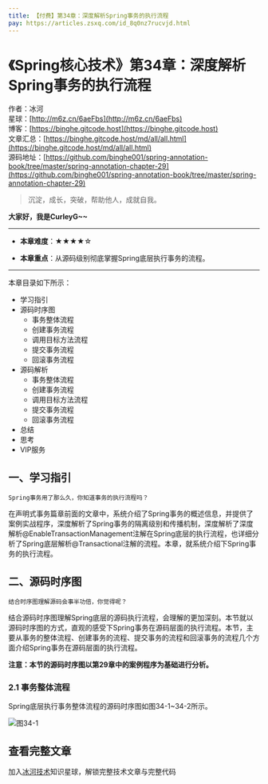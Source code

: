 ```yaml
---
title: 【付费】第34章：深度解析Spring事务的执行流程
pay: https://articles.zsxq.com/id_8q0nz7rucvjd.html
---
```


# 《Spring核心技术》第34章：深度解析Spring事务的执行流程

作者：冰河
<br/>星球：[http://m6z.cn/6aeFbs](http://m6z.cn/6aeFbs)
<br/>博客：[https://binghe.gitcode.host](https://binghe.gitcode.host)
<br/>文章汇总：[https://binghe.gitcode.host/md/all/all.html](https://binghe.gitcode.host/md/all/all.html)
<br/>源码地址：[https://github.com/binghe001/spring-annotation-book/tree/master/spring-annotation-chapter-29](https://github.com/binghe001/spring-annotation-book/tree/master/spring-annotation-chapter-29)

> 沉淀，成长，突破，帮助他人，成就自我。

**大家好，我是CurleyG~~**

------

* **本章难度**：★★★★☆

* **本章重点**：从源码级别彻底掌握Spring底层执行事务的流程。

------

本章目录如下所示：

* 学习指引
* 源码时序图
  * 事务整体流程
  * 创建事务流程
  * 调用目标方法流程
  * 提交事务流程
  * 回滚事务流程
* 源码解析
  * 事务整体流程
  * 创建事务流程
  * 调用目标方法流程
  * 提交事务流程
  * 回滚事务流程
* 总结
* 思考
* VIP服务

## 一、学习指引

`Spring事务用了那么久，你知道事务的执行流程吗？`

在声明式事务篇章前面的文章中，系统介绍了Spring事务的概述信息，并提供了案例实战程序，深度解析了Spring事务的隔离级别和传播机制，深度解析了深度解析@EnableTransactionManagement注解在Spring底层的执行流程，也详细分析了Spring底层解析@Transactional注解的流程。本章，就系统介绍下Spring事务的执行流程。

## 二、源码时序图

`结合时序图理解源码会事半功倍，你觉得呢？`

结合源码时序图理解Spring底层的源码执行流程，会理解的更加深刻。本节就以源码时序图的方式，直观的感受下Spring事务在源码层面的执行流程。本节，主要从事务的整体流程、创建事务的流程、提交事务的流程和回滚事务的流程几个方面介绍Spring事务在源码层面的执行流程。

**注意：本节的源码时序图以第29章中的案例程序为基础进行分析。**

### 2.1 事务整体流程

Spring底层执行事务整体流程的源码时序图如图34-1~34-2所示。

![图34-1](https://binghe.gitcode.host/assets/images/frame/spring/ioc/spring-core-2023-03-31-001.png)


## 查看完整文章

加入[冰河技术](http://m6z.cn/6aeFbs)知识星球，解锁完整技术文章与完整代码


